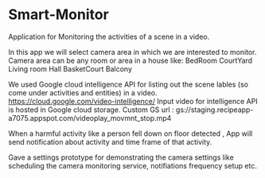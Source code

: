 # Smart-Monitor
Application for Monitoring the activities of a scene in a video.

In this app we will select camera area in which we are interested to monitor.
Camera area can be any room or area in a house like:
BedRoom
CourtYard
Living room
Hall
BasketCourt
Balcony

We used Google cloud intelligence API for listing out the scene lables (so come under activities and entities) in a video.
https://cloud.google.com/video-intelligence/
Input video for intelligence API is hosted in Google cloud storage.
Custom GS url : gs://staging.recipeapp-a7075.appspot.com/videoplay_movmnt_stop.mp4

When a harmful activity like a person fell down on floor detected , App will send notification about activity and time frame of that activity.

Gave a settings prototype for demonstrating the camera settings like scheduling the camera monitoring service, notifiations frequency setup etc.

